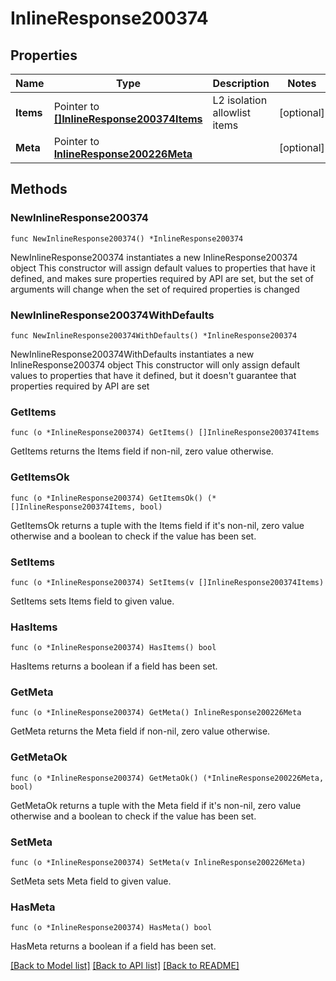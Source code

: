# InlineResponse200374

## Properties

Name | Type | Description | Notes
------------ | ------------- | ------------- | -------------
**Items** | Pointer to [**[]InlineResponse200374Items**](InlineResponse200374Items.md) | L2 isolation allowlist items | [optional] 
**Meta** | Pointer to [**InlineResponse200226Meta**](InlineResponse200226Meta.md) |  | [optional] 

## Methods

### NewInlineResponse200374

`func NewInlineResponse200374() *InlineResponse200374`

NewInlineResponse200374 instantiates a new InlineResponse200374 object
This constructor will assign default values to properties that have it defined,
and makes sure properties required by API are set, but the set of arguments
will change when the set of required properties is changed

### NewInlineResponse200374WithDefaults

`func NewInlineResponse200374WithDefaults() *InlineResponse200374`

NewInlineResponse200374WithDefaults instantiates a new InlineResponse200374 object
This constructor will only assign default values to properties that have it defined,
but it doesn't guarantee that properties required by API are set

### GetItems

`func (o *InlineResponse200374) GetItems() []InlineResponse200374Items`

GetItems returns the Items field if non-nil, zero value otherwise.

### GetItemsOk

`func (o *InlineResponse200374) GetItemsOk() (*[]InlineResponse200374Items, bool)`

GetItemsOk returns a tuple with the Items field if it's non-nil, zero value otherwise
and a boolean to check if the value has been set.

### SetItems

`func (o *InlineResponse200374) SetItems(v []InlineResponse200374Items)`

SetItems sets Items field to given value.

### HasItems

`func (o *InlineResponse200374) HasItems() bool`

HasItems returns a boolean if a field has been set.

### GetMeta

`func (o *InlineResponse200374) GetMeta() InlineResponse200226Meta`

GetMeta returns the Meta field if non-nil, zero value otherwise.

### GetMetaOk

`func (o *InlineResponse200374) GetMetaOk() (*InlineResponse200226Meta, bool)`

GetMetaOk returns a tuple with the Meta field if it's non-nil, zero value otherwise
and a boolean to check if the value has been set.

### SetMeta

`func (o *InlineResponse200374) SetMeta(v InlineResponse200226Meta)`

SetMeta sets Meta field to given value.

### HasMeta

`func (o *InlineResponse200374) HasMeta() bool`

HasMeta returns a boolean if a field has been set.


[[Back to Model list]](../README.md#documentation-for-models) [[Back to API list]](../README.md#documentation-for-api-endpoints) [[Back to README]](../README.md)



